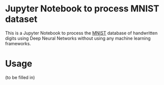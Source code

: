 # Jupyter Notebook to process MNIST dataset

This is a Jupyter Notebook to process the [MNIST](http://yann.lecun.com/exdb/mnist/) database of handwritten digits using Deep Neural Networks without using any machine learning frameworks.

# Usage

(to be filled in)
